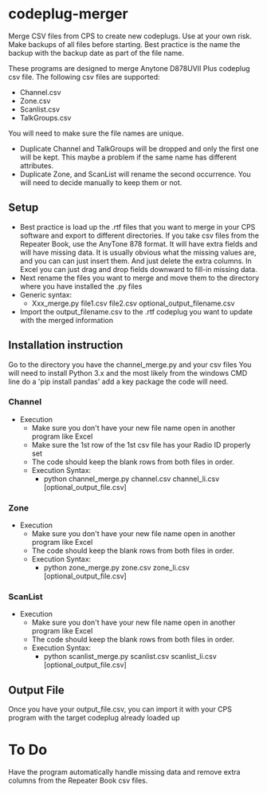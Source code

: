 # codeplug-merger
Merge CSV files from CPS to create new codeplugs.
Use at your own risk.  Make backups of all files before starting.  Best practice is the name the backup with the backup date as part of the file name.

These programs are designed to merge Anytone D878UVII Plus codeplug csv file.  The following csv files are supported:
- Channel.csv
- Zone.csv
- Scanlist.csv
- TalkGroups.csv
  
You will need to make sure the file names are unique.
- Duplicate Channel and TalkGroups will be dropped and only the first one will be kept.  This maybe a problem if the same name has different attributes.
- Duplicate Zone, and ScanList will rename the second occurrence.    You will need to decide manually to keep them or not.
        
## Setup
- Best practice is load up the .rtf files that you want to merge in your CPS software and export to different directories.  If you take csv files from the Repeater Book, use the AnyTone 878 format.  It will have extra fields and will have missing data.  It is usually obvious what the missing values are, and you can can just insert them.  And just delete the extra columns.  In Excel you can just drag and drop fields downward to fill-in missing data.
-  Next rename the files you want to merge and move them to the directory where you have installed the .py files
- Generic syntax:
    - Xxx_merge.py file1.csv file2.csv optional_output_filename.csv
- Import the output_filename.csv to the .rtf codeplug you want to update with the merged information
    
## Installation instruction
Go to the directory you have the channel_merge.py and your csv files
You will need to install Python 3.x and the most likely from the windows CMD line do a 'pip install pandas' add a key package the code will need.

### Channel
- Execution
  - Make sure you don't have your new file name open in another program like Excel
  - Make sure the 1st row of the 1st csv file has your Radio ID properly set
  - The code should keep the blank rows from both files in order.
  - Execution Syntax:
      - python channel_merge.py channel.csv channel_li.csv [optional_output_file.csv]
            
### Zone
- Execution
    - Make sure you don't have your new file name open in another program like Excel
    - The code should keep the blank rows from both files in order.
    - Execution Syntax:
        - python zone_merge.py zone.csv zone_li.csv [optional_output_file.csv]
  
### ScanList
- Execution
    - Make sure you don't have your new file name open in another program like Excel
    - The code should keep the blank rows from both files in order.
    - Execution Syntax:
        - python scanlist_merge.py scanlist.csv scanlist_li.csv [optional_output_file.csv]

## Output File
Once you have your output_file.csv, you can import it with your CPS program with the target codeplug already loaded up

# To Do
Have the program automatically handle missing data and remove extra columns from the Repeater Book csv files.


